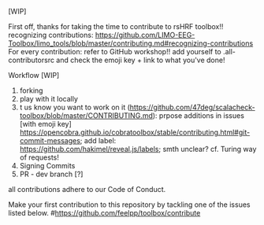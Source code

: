 [WIP] <!-- discuss with Guorong; how much contribution? -->

First off, thanks for taking the time to contribute to rsHRF toolbox!!
recognizing contributions: https://github.com/LIMO-EEG-Toolbox/limo_tools/blob/master/contributing.md#recognizing-contributions
For every contribution: 
refer to GitHub workshop!!
add yourself to .all-contributorsrc and check the emoji key + link to what you've done!

Workflow [WIP]

1. forking
2. play with it locally
3. t us know you want to work on it (https://github.com/47deg/scalacheck-toolbox/blob/master/CONTRIBUTING.md): prpose additions in issues [with emoji key] https://opencobra.github.io/cobratoolbox/stable/contributing.html#git-commit-messages; add label: https://github.com/hakimel/reveal.js/labels; smth unclear? cf. Turing way of requests!
4. Signing Commits
5. PR - dev branch [?]

all contributions adhere to our Code of Conduct.

Make your first contribution to this repository by tackling one of the issues listed below. #https://github.com/feelpp/toolbox/contribute

<!-- check license !!! specific additions for contributions? -->

